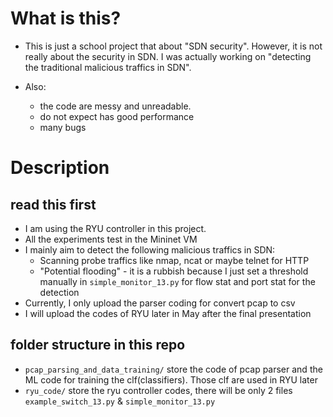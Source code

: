 # What is this?
- This is just a school project that about "SDN security". However, it is not really about the security in SDN. I was actually working on "detecting the traditional malicious traffics in SDN".

- Also:
    -  the code are messy and unreadable.
    -  do not expect has good performance
    -  many bugs

# Description
## read this first
- I am using the RYU controller in this project.
- All the experiments test in the Mininet VM
- I mainly aim to detect the following malicious traffics in SDN:
    - Scanning probe traffics like nmap, ncat or maybe telnet for HTTP
    - "Potential flooding" - it is a rubbish because I just set a threshold manually in ```simple_monitor_13.py``` for flow stat and port stat for the detection
- Currently, I only upload the parser coding for convert pcap to csv
- I will upload the codes of RYU later in May after the final presentation
## folder structure in this repo
- ```pcap_parsing_and_data_training/``` store the code of pcap parser and the ML code for training the clf(classifiers). Those clf are used in RYU later
- ```ryu_code/``` store the ryu controller codes, there will be only 2 files ```example_switch_13.py``` & ```simple_monitor_13.py```
